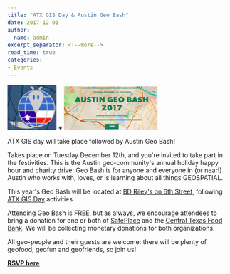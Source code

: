 ```yaml
---
title: "ATX GIS Day & Austin Geo Bash"
date: 2017-12-01
author:
  name: admin
excerpt_separator: <!--more-->
read_time: true
categories:
- Events
---
```

[![atxgisday](/assets/img/blog/atxgisday.png)](http://atxgisday.org) **+** [![geobash](/assets/img/blog/geobash17.png)](https://austingeobash2017.splashthat.com/)

ATX GIS day will take place followed by Austin Geo Bash!

Takes place on Tuesday December 12th, and you're invited to take part in the festivities. This is the Austin geo-community's annual holiday happy hour and charity drive: Geo Bash is for anyone and everyone in (or near!) Austin who works with, loves, or is learning about all things GEOSPATIAL.
<!--more-->

This year's Geo Bash will be located at [BD Riley's on 6th Street](https://bdrileys.com/sixthstreet/), following [ATX GIS Day](http://atxgisday.org/) activities.

Attending Geo Bash is FREE, but as always, we encourage attendees to bring a donation for one or both of [SafePlace](http://www.safeaustin.org/get-involved/give/donate/) and the [Central Texas Food Bank](https://www.centraltexasfoodbank.org/get-involved/donate). We will be collecting monetary donations for both organizations.

All geo-people and their guests are welcome: there will be plenty of geofood, geofun and geofriends, so join us!

**[RSVP here](https://austingeobash2017.splashthat.com/)**
